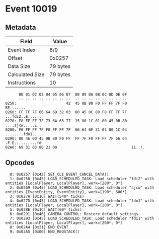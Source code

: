 # Event 10019

## Metadata

| Field           | Value    |
|-----------------|----------|
| Event Index     | 8/9      |
| Offset          | 0x0257   |
| Data Size       | 79 bytes |
| Calculated Size | 79 bytes |
| Instructions    | 10       |

```
      00 01 02 03 04 05 06 07  08 09 0A 0B 0C 0D 0E 0F
      -- -- -- -- -- -- -- --  -- -- -- -- -- -- -- --
0250:                      42  45 0B 80 F0 FF FF 7F F0         BE.......
0260: FF FF 7F 66 64 69 32 03  80 45 0C 80 F8 FF FF 7F  ...fdi2..E......
0270: F8 FF FF 7F 73 6A 63 77  15 80 1C 01 80 45 0B 80  ....sjcw.....E..
0280: F0 FF FF 7F F0 FF FF 7F  66 64 6F 31 03 80 1C 04  ........fdo1....
0290: 80 46 00 45 0B 80 F0 FF  FF 7F F0 FF FF 7F 66 64  .F.E..........fd
02A0: 69 31 03 80 21 00                                 i1..!.          
```

## Opcodes

```
  0: 0x0257 [0x42] SET_CLI_EVENT_CANCEL_DATA()
  1: 0x0258 [0x45] LOAD_SCHEDULED_TASK: Load scheduler "fdi2" with entities [LocalPlayer, LocalPlayer], work=[200*, 0*]
  2: 0x0269 [0x45] LOAD_SCHEDULED_TASK: Load scheduler "sjcw" with entities [EventEntity, EventEntity], work=[190*, 600*]
  3: 0x027A [0x1C] WAIT(540* ticks)
  4: 0x027D [0x45] LOAD_SCHEDULED_TASK: Load scheduler "fdo1" with entities [LocalPlayer, LocalPlayer], work=[200*, 0*]
  5: 0x028E [0x1C] WAIT(60* ticks)
  6: 0x0291 [0x46] CAMERA_CONTROL: Restore default settings
  7: 0x0293 [0x45] LOAD_SCHEDULED_TASK: Load scheduler "fdi1" with entities [LocalPlayer, LocalPlayer], work=[200*, 0*]
  8: 0x02A4 [0x21] END_EVENT
  9: 0x02A5 [0x00] END_REQSTACK()
```
